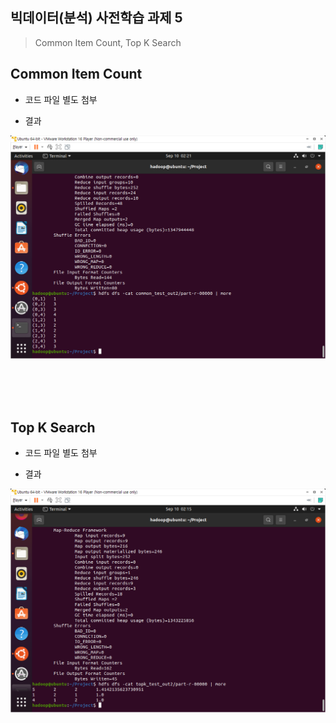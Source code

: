 ## 빅데이터(분석) 사전학습 과제 5

> Common Item Count, Top K Search



## Common Item Count

+ 코드 파일 별도 첨부

+ 결과

![image-20210910182157134](5강.assets/image-20210910182157134.png)

<br/>

<br/>

<br/>

## Top K Search

+ 코드 파일 별도 첨부

+ 결과

![image-20210910181503211](5강.assets/image-20210910181503211.png)
